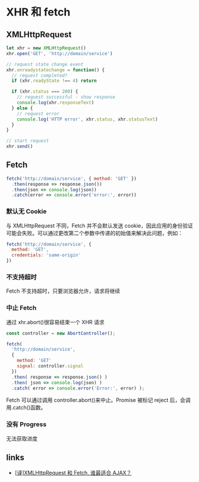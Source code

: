 # XHR 和 fetch

## XMLHttpRequest

```js
let xhr = new XMLHttpRequest()
xhr.open('GET', 'http://domain/service')

// request state change event
xhr.onreadystatechange = function() {
  // request completed?
  if (xhr.readyState !== 4) return

  if (xhr.status === 200) {
    // request successful - show response
    console.log(xhr.responseText)
  } else {
    // request error
    console.log('HTTP error', xhr.status, xhr.statusText)
  }
}

// start request
xhr.send()
```

## Fetch

```js
fetch('http://domain/service', { method: 'GET' })
  .then(response => response.json())
  .then(json => console.log(json))
  .catch(error => console.error('error:', error))
```

### 默认无 Cookie

与 XMLHttpRequest 不同，Fetch 并不会默认发送 cookie，因此应用的身份验证可能会失败。可以通过更改第二个参数中传递的初始值来解决此问题，例如：

```js
fetch('http://domain/service', {
  method: 'GET',
  credentials: 'same-origin'
})
```

### 不支持超时

Fetch 不支持超时，只要浏览器允许，请求将继续

### 中止 Fetch

通过 xhr.abort()很容易结束一个 XHR 请求

```js
const controller = new AbortController();

fetch(
  'http://domain/service',
  {
    method: 'GET'
    signal: controller.signal
  })
  .then( response => response.json() )
  .then( json => console.log(json) )
  .catch( error => console.error('Error:', error) );
```

Fetch 可以通过调用 controller.abort()来中止。Promise 被标记 reject 后，会调用.catch()函数。

### 没有 Progress

无法获取进度

## links

- [[译]XMLHttpRequest 和 Fetch, 谁最适合 AJAX？](https://juejin.im/post/5e00770551882512360d6462)
